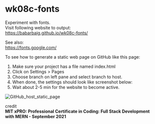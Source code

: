 # wk08c-fonts

Experiment with fonts.  
Visit following website to output:  
<https://babarbaig.github.io/wk08c-fonts/>

See also:  
<https://fonts.google.com/>  

To see how to generate a static web page on GitHub like this page:  

1. Make sure your project has a file named index.html
2. Click on Settings > Pages
3. Choose branch on left pane and select branch to host.
4. When done, the settings should look like screenshot below:
5. Wait about 2-5 min for the website to become active.

![GitHub_host_static_page](https://user-images.githubusercontent.com/7257692/142778869-b4aa8af8-830d-4926-b785-bc5d4f0063f2.jpg)

credit  
**MIT xPRO: Professional Certificate in Coding: Full Stack Development with MERN - September 2021**
